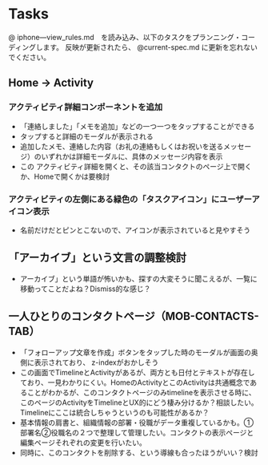 
# Tasks

@ iphone—view_rules.md　を読み込み、以下のタスクをプランニング・コーディングします。
反映が更新されたら、 @current-spec.md に更新を忘れないでください。

## Home -> Activity

### アクティビティ詳細コンポーネントを追加

- 「連絡しました」「メモを追加」などの一つ一つをタップすることができる
- タップすると詳細のモーダルが表示される
- 追加したメモ、連絡した内容（お礼の連絡もしくはお祝いを送るメッセージ）のいずれかは詳細モーダルに、具体のメッセージ内容を表示
- この アクティビティ詳細を開くと、その該当コンタクトのページ上で開くか、Homeで開くかは要検討

### アクティビティの左側にある緑色の「タスクアイコン」にユーザーアイコン表示

- 名前だけだとピンとこないので、アイコンが表示されていると見やすそう

## 「アーカイブ」という文言の調整検討

- アーカイブ」という単語が怖いかも、探すの大変そうに聞こえるが、一覧に移動ってことだよね？Dismiss的な感じ？

## 一人ひとりのコンタクトページ（MOB-CONTACTS-TAB）

- 「フォローアップ文章を作成」ボタンをタップした時のモーダルが画面の奥側に表示されており、 z-indexがおかしそう
- この画面でTimelineとActivityがあるが、両方とも日付とテキストが存在しており、一見わかりにくい。HomeのActivityとこのActivityは共通概念であることがわかるが、このコンタクトページのみtimelineを表示させる時に、このページのActivityをTimelineとUX的にどう棲み分けるか？相談したい。Timelineにここは統合しちゃうというのも可能性があるか？
- 基本情報の肩書と、組織情報の部署・役職がデータ重複しているかも。①部署名②役職名の２つで整理して管理したい。コンタクトの表示ページと編集ページそれぞれの変更を行いたい。
- 同時に、このコンタクトを削除する、という導線も合ったほうがいい？検討
